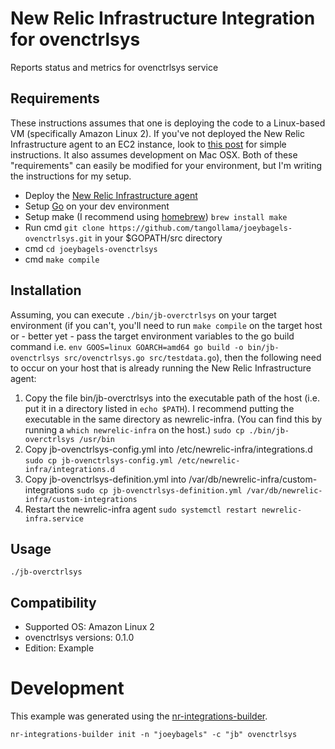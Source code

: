 # New Relic Infrastructure Integration for ovenctrlsys

Reports status and metrics for ovenctrlsys service

## Requirements
These instructions assumes that one is deploying the code to a Linux-based VM (specifically Amazon Linux 2). If you've not deployed the New Relic Infrastructure agent to an EC2 instance, look to [this post](https://blog.newrelic.com/product-news/installing-infrastructure-agent-aws/) for simple instructions. It also assumes development on Mac OSX. Both of these "requirements" can easily be modified for your environment, but I'm writing the instructions for my setup. 

- Deploy the [New Relic Infrastructure agent](https://newrelic.com/products/infrastructure)
- Setup [Go](https://golang.org/) on your dev environment
- Setup make (I recommend using [homebrew](https://brew.sh/)) `brew install make`
- Run cmd `git clone https://github.com/tangollama/joeybagels-ovenctrlsys.git` in your $GOPATH/src directory
- cmd `cd joeybagels-ovenctrlsys`
- cmd `make compile`

## Installation

Assuming, you can execute `./bin/jb-overctrlsys` on your target environment (if you can't, you'll need to run `make compile` on the target host or - better yet - pass the target environment variables to the go build command i.e. `env GOOS=linux GOARCH=amd64 go build -o bin/jb-ovenctrlsys src/ovenctrlsys.go src/testdata.go`), then the following need to occur on your host that is already running the New Relic Infrastructure agent:

1. Copy the file bin/jb-overctrlsys into the executable path of the host (i.e. put it in a directory listed in `echo $PATH`). I recommend putting the executable in the same directory as newrelic-infra. (You can find this by running a `which newrelic-infra` on the host.) `sudo cp ./bin/jb-overctrlsys /usr/bin`
2. Copy jb-ovenctrlsys-config.yml into /etc/newrelic-infra/integrations.d `sudo cp jb-ovenctrlsys-config.yml /etc/newrelic-infra/integrations.d`
3. Copy jb-ovenctrlsys-definition.yml into /var/db/newrelic-infra/custom-integrations `sudo cp jb-ovenctrlsys-definition.yml /var/db/newrelic-infra/custom-integrations`
4. Restart the newrelic-infra agent `sudo systemctl restart newrelic-infra.service`

## Usage

`./jb-overctrlsys`

## Compatibility

* Supported OS: Amazon Linux 2
* ovenctrlsys versions: 0.1.0
* Edition: Example

# Development
This example was generated using the [nr-integrations-builder](https://github.com/newrelic/nr-integrations-builder).

`nr-integrations-builder init -n "joeybagels" -c "jb" ovenctrlsys`
